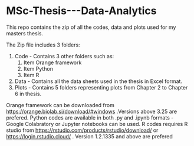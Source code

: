 # MSc-Thesis---Data-Analytics
This repo contains the zip of all the codes, data and plots used for my masters thesis. 

The Zip file includes 3 folders:
1. Code - Contains 3 other folders such as:
   1. Item Orange framework
   1. Item Python
   1. Item R
2. Data - Contains all the data sheets used in the thesis in Excel format.
3. Plots - Contains 5 folders representing plots from Chapter 2 to Chapter 6 in thesis.


Orange framework can be downloaded from https://orange.biolab.si/download/#windows .Versions above 3.25 are prefered.
Python codes are available in both .py and .ipynb formats - Google Colabratory or Jupyter notebooks can be used.
R codes requires R studio from https://rstudio.com/products/rstudio/download/ or https://login.rstudio.cloud/ . Version 1.2.1335 and above are prefered
